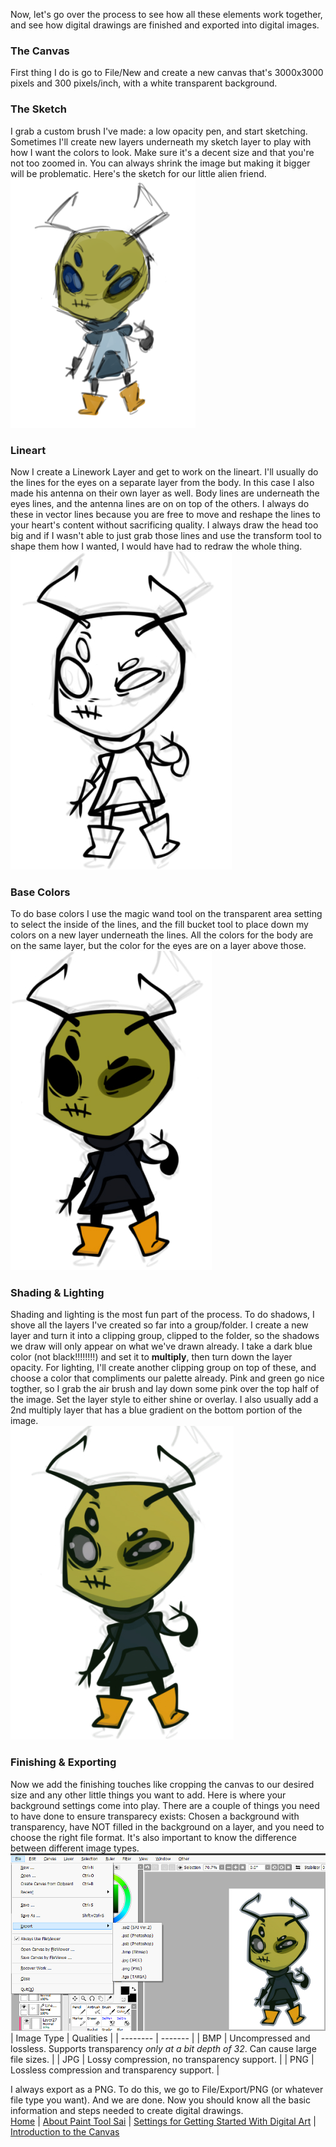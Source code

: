 Now, let's go over the process to see how all these elements work together, and see how digital drawings are finished and exported into digital images.  
### The Canvas
First thing I do is go to File/New and create a new canvas that's 3000x3000 pixels and 300 pixels/inch, with a white transparent background.

### The Sketch
I grab a custom brush I've made: a low opacity pen, and start sketching. Sometimes I'll create new layers underneath my sketch layer to play with how I want the colors to look. Make sure it's a decent size and that you're not too zoomed in. You can always shrink the image but making it bigger will be problematic. Here's the sketch for our little alien friend.  
![sketch](images/1.png)  
### Lineart
Now I create a Linework Layer and get to work on the lineart. I'll usually do the lines for the eyes on a separate layer from the body. In this case I also made his antenna on their own layer as well. Body lines are underneath the eyes lines, and the antenna lines are on on top of the others. I always do these in vector lines because you are free to move and reshape the lines to your heart's content without sacrificing quality. I always draw the head too big and if I wasn't able to just grab those lines and use the transform tool to shape them how I wanted, I would have had to redraw the whole thing.  
![lines](images/2.jpg)  
### Base Colors
To do base colors I use the magic wand tool on the transparent area setting to select the inside of the lines, and the fill bucket tool to place down my colors on a new layer underneath the lines. All the colors for the body are on the same layer, but the color for the eyes are on a layer above those.  
![lines](images/3.jpg)  

### Shading & Lighting
Shading and lighting is the most fun part of the process. To do shadows, I shove all the layers I've created so far into a group/folder. I create a new layer and turn it into a clipping group, clipped to the folder, so the shadows we draw will only appear on what we've drawn already. I take a dark blue color (not black!!!!!!!!) and set it to **multiply**, then turn down the layer opacity. For lighting, I'll create another clipping group on top of these, and choose a color that compliments our palette already. Pink and green go nice togther, so I grab the air brush and lay down some pink over the top half of the image. Set the layer style to either shine or overlay. I also usually add a 2nd multiply layer that has a blue gradient on the bottom portion of the image.  
![lines](images/4.jpg)  
### Finishing & Exporting
Now we add the finishing touches like cropping the canvas to our desired size and any other little things you want to add. Here is where your background settings come into play. There are a couple of things you need to have done to ensure transparecy exists: Chosen a background with transparency, have NOT filled in the background on a layer, and you need to choose the right file format. It's also important to know the difference between different image types.  
![lines](images/5.jpg)  
| Image Type    | Qualities |
| -------- | ------- |
| BMP  | Uncompressed and lossless. Supports transparency *only at a bit depth of 32*. Can cause large file sizes.  |
| JPG | Lossy compression, no transparency support.     |
| PNG    | Lossless compression and transparency support.    |  

I always export as a PNG. To do this, we go to File/Export/PNG (or whatever file type you want). And we are done. Now you should know all the basic information and steps needed to create digital drawings.  
[Home](process.md) | [ About Paint Tool Sai](sai.md) | [Settings for Getting Started With Digital Art](settings.md) | [Introduction to the Canvas](introduction.md) 
